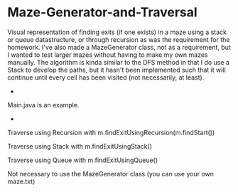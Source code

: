 # Maze-Generator-and-Traversal

Visual representation of finding exits (if one exists) in a maze using a stack or queue datastructure, or through recursion as was the requirement for the homework. I've also made a MazeGenerator class, not as a requirement, but I wanted to test larger mazes without having to make my own mazes manually. The algorithm is kinda similar to the DFS method in that I do use a Stack to develop the paths, but it hasn't been implemented such that it will continue until every cell has been visited (not necessarily, at least).

-

Main.java is an example. 

-
Traverse using Recursion with m.findExitUsingRecursion(m.findStart())

Traverse using Stack with m.findExitUsingStack()

Traverse using Queue with m.findExitUsingQueue()

Not necessary to use the MazeGenerator class (you can use your own maze.txt)
